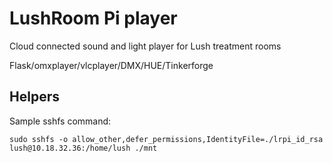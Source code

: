 # LushRoom Pi player
Cloud connected sound and light player for Lush treatment rooms

Flask/omxplayer/vlcplayer/DMX/HUE/Tinkerforge

## Helpers

Sample sshfs command:

```
sudo sshfs -o allow_other,defer_permissions,IdentityFile=./lrpi_id_rsa lush@10.18.32.36:/home/lush ./mnt
```
